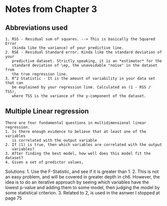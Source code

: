# Notes from Chapter 3
## Abbreviations used
    1. RSS - Residual sum of squares. --> This is basically the Squared Error
       (kinda like the variance) of your predictive line. 
    2. RSE - Residual Standard error. Kinda like the standard deviation of your
       predictive dataset. Strictly speaking, it is an *estimator* for the
       standard deviation of \ep, the unavoidable "noise" in the dataset from
       the true regression line. 
    3. R^2 Statistic - It is the amount of variability in your data set that can
       be explained by your regression line. Calculated as (1 - RSS / TSS),
       where TSS is the variance of the y-component of the dataset. 

## Multiple Linear regression
    There are four fundamental questions in multidimensional linear regression. 
    1. Is there enough evidence to believe that at least one of the variables
       is correlated with the output variable
    2. If (1) is true, then which variables are correlated with the output
       variables?
    3. After finding the best model, how well does this model fit the dataset?
    4. Given a set of predictor values, 

Solutions:
    1. Use the F-Statistic, and see if it is greater than 1. 
    2. This is not an easy problem, and will be covered in greater depth in ch6.
       However, the idea is to do an iterative approach by seeing which
       variables have the lowest p-value and adding them to some model, then
       judging the model by some statistical criterion. 
    3. Related to 2, is used in the asnwer
I stopped at page 75

